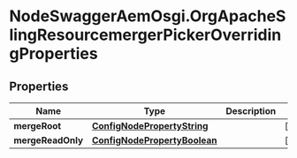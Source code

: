 # NodeSwaggerAemOsgi.OrgApacheSlingResourcemergerPickerOverridingProperties

## Properties

Name | Type | Description | Notes
------------ | ------------- | ------------- | -------------
**mergeRoot** | [**ConfigNodePropertyString**](ConfigNodePropertyString.md) |  | [optional] 
**mergeReadOnly** | [**ConfigNodePropertyBoolean**](ConfigNodePropertyBoolean.md) |  | [optional] 


